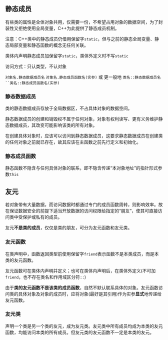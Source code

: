 ## 静态成员

有些类的属性是全体对象共用，仅需要一份，不希望占用对象的数据空间，为了封装性又拒绝使用全局变量，C++为此提供了静态成员机制。

注意：C++类中的静态成员仍借用保留字`static`，但与之前的静态全局变量、静态局部变量和静态函数的概念无任何关联。

类体内声明静态成员加保留字`static`，类体外定义时不写`static`

访问方式：只认类型，不认对象

`对象名.静态数据成员名` `对象名.静态成员函数名(实参)` 或 更一般地 `类名::静态数据成员名``类名::静态成员函数名(实参)`

### 静态数据成员

类的静态数据成员存放于全局数据区，不占具体对象的数据空间。

静态数据成员的创建和销毁权不属于任何对象，对象有权利读写、更有义务维护静态数据成员，其改变可能影响该类的所有对象。

在创建具体对象时，应该可以访问到静态数据成员，这要求静态数据成员在创建类的任何对象之前就已存在，故其应该在主函数之前先行定义和初始化。

### 静态成员函数

静态函数不隐含与任何具体对象的联系，即不隐含传递“本对象地址”的指针形式参数`this`

## 友元

若对象带有大量数据，而访问数据时都通过专门的成员函数周转，则影响效率。故在保证数据安全的前提下适当开放数据的访问权限给指定的“朋友”，使其可直接访问类中受保护或私有的成员。

友元**不是类的成员**，仅仅是类的朋友，可分为友元函数和友元类。

### 友元函数

在类声明中，函数返回类型前使用保留字`friend`表示函数不是本类成员，而是本类的友元函数。

友元函数可在类体内声明并定义；也可在类体内声明后，在类体外定义(不可加`friend`，也不存在类名和作用域区分符`::`)

由于**类的友元函数不是该类的成员函数**，自然不默认联系具体的对象。友元函数访问类的具体对象及对象的成员时，应将对象(最好是其引用)作为实参**显式**地传递给友元函数。

### 友元类

声明一个类是另一个类的友元，成为友元类。友元类中所有成员均成为本类的友元函数，均能访问本类的所有成员。但友元类的友元函数不一定是本类的友元。


